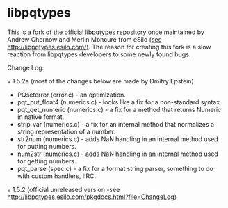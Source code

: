 # libpqtypes

This is a fork of the official libpqtypes repository once maintained by Andrew Chernow and Merlin Moncure from eSilo [(see http://libpqtypes.esilo.com/)](http://libpqtypes.esilo.com/).
The reason for creating this fork is a slow reaction from libpqtypes developers to some newly found bugs. 

Change Log:

v 1.5.2a (most of the changes below are made by Dmitry Epstein)

 -	PQseterror (error.c) - an optimization.
 -	pqt_put_float4 (numerics.c) - looks like a fix for a non-standard syntax.
 -	pqt_get_numeric (numerics.c) - a fix for a method that returns Numeric in native format.
 -	strip_var (numerics.c) - a fix for an internal method that normalizes a string representation of a number.
 -	str2num (numerics.c) - adds NaN handling in an internal method used for putting numbers.
 -	num2str (numerics.c) - adds NaN handling in an internal method used for getting numbers.
 -	pqt_parse (spec.c) - a fix for a format string parser, something to do with custom handlers, IIRC.


v 1.5.2 (official unreleased version  -see http://libpqtypes.esilo.com/pkgdocs.html?file=ChangeLog)	
 
